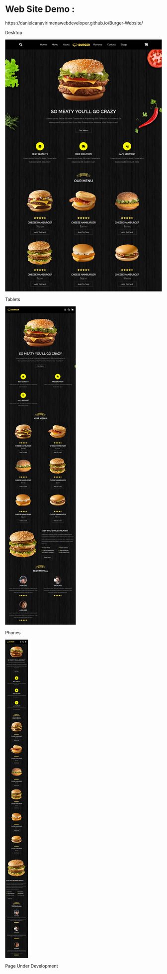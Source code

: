 <h1>Web Site Demo : </h1>

<p>https://danielcanavirimenawebdeveloper.github.io/Burger-Website/</p>

<p>Desktop<p>
<img src="images/imagen.png">

<p>Tablets<p>
<img src="images/imagen2.png">

<p>Phones<p>
<img src="images/imagen3.png">

<p>Page Under Development</p>
